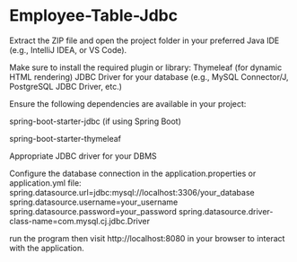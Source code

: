 # Employee-Table-Jdbc
Extract the ZIP file and open the project folder in your preferred Java IDE (e.g., IntelliJ IDEA, or VS Code).

Make sure to install the required plugin or library:
Thymeleaf (for dynamic HTML rendering)
JDBC Driver for your database (e.g., MySQL Connector/J, PostgreSQL JDBC Driver, etc.)

Ensure the following dependencies are available in your project:

spring-boot-starter-jdbc (if using Spring Boot)

spring-boot-starter-thymeleaf

Appropriate JDBC driver for your DBMS

Configure the database connection in the application.properties or application.yml file:
spring.datasource.url=jdbc:mysql://localhost:3306/your_database
spring.datasource.username=your_username
spring.datasource.password=your_password
spring.datasource.driver-class-name=com.mysql.cj.jdbc.Driver

run the program then visit http://localhost:8080 in your browser to interact with the application.
